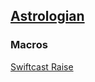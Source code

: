 ## [Astrologian](https://na.finalfantasyxiv.com/jobguide/astrologian/)  

### Macros

[Swiftcast Raise](../../Common/Swiftcast-Raise.md)
